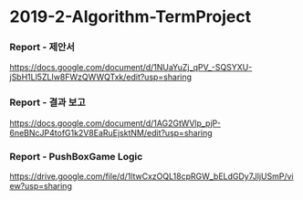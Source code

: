 # 2019-2-Algorithm-TermProject

### Report - 제안서
https://docs.google.com/document/d/1NUaYuZj_qPV_-SQSYXU-jSbH1Ll5ZLIw8FWzQWWQTxk/edit?usp=sharing

### Report - 결과 보고
https://docs.google.com/document/d/1AG2GtWVlp_pjP-6neBNcJP4tofG1k2V8EaRuEjsktNM/edit?usp=sharing

### Report - PushBoxGame Logic
https://drive.google.com/file/d/1ltwCxzOQL18cpRGW_bELdGDy7JljUSmP/view?usp=sharing
